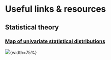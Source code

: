 # Useful links & resources

## Statistical theory

### [Map of univariate statistical distributions](http://www.math.wm.edu/~leemis/chart/UDR/UDR.html)
![](images/distributions_univariate_map.png){width=75%}



